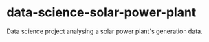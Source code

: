 # data-science-solar-power-plant
Data science project analysing a solar power plant's generation data.
